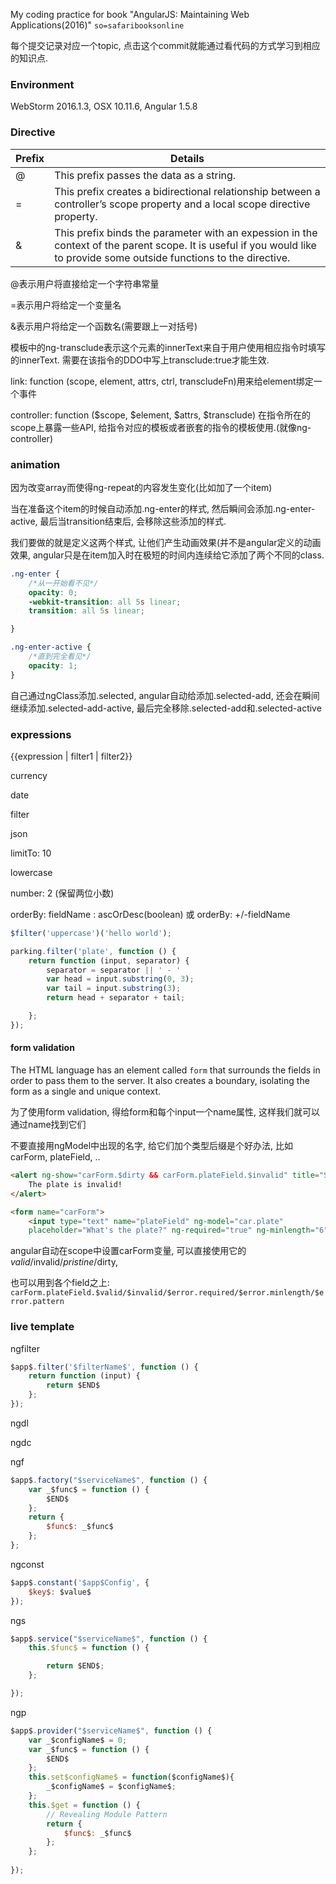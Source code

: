 My coding practice for book "AngularJS: Maintaining Web Applications(2016)" `so=safaribooksonline`

每个提交记录对应一个topic, 点击这个commit就能通过看代码的方式学习到相应的知识点.

### Environment
WebStorm 2016.1.3, OSX 10.11.6, Angular 1.5.8


### Directive

| Prefix | Details |
| --- | --- |
| @ | This prefix passes the data as a string. |
| = | This prefix creates a bidirectional relationship between a controller’s scope property and a local scope directive property. |
| & | This prefix binds the parameter with an expession in the context of the parent scope. It is useful if you would like to provide some outside functions to the directive. |


@表示用户将直接给定一个字符串常量

=表示用户将给定一个变量名

&表示用户将给定一个函数名(需要跟上一对括号)

模板中的ng-transclude表示这个元素的innerText来自于用户使用相应指令时填写的innerText.  需要在该指令的DDO中写上transclude:true才能生效.

link: function (scope, element, attrs, ctrl, transcludeFn)用来给element绑定一个事件

controller: function ($scope, $element, $attrs, $transclude) 在指令所在的scope上暴露一些API, 给指令对应的模板或者嵌套的指令的模板使用.(就像ng-controller)


### animation
因为改变array而使得ng-repeat的内容发生变化(比如加了一个item)

当在准备这个item的时候自动添加.ng-enter的样式, 然后瞬间会添加.ng-enter-active, 最后当transition结束后, 会移除这些添加的样式.

我们要做的就是定义这两个样式, 让他们产生动画效果(并不是angular定义的动画效果, angular只是在item加入时在极短的时间内连续给它添加了两个不同的class.

```css
.ng-enter {
    /*从一开始看不见*/
    opacity: 0;
    -webkit-transition: all 5s linear;
    transition: all 5s linear;

}

.ng-enter-active {
    /*直到完全看见*/
    opacity: 1;
}
```

自己通过ngClass添加.selected, angular自动给添加.selected-add, 还会在瞬间继续添加.selected-add-active, 最后完全移除.selected-add和.selected-active

### expressions
{{expression | filter1 | filter2}}

currency

date

filter

json

limitTo: 10

lowercase

number: 2 (保留两位小数)

orderBy: fieldName : ascOrDesc(boolean) 或 orderBy: +/-fieldName

```js
$filter('uppercase')('hello world');

parking.filter('plate', function () {
    return function (input, separator) {
        separator = separator || ' - '
        var head = input.substring(0, 3);
        var tail = input.substring(3);
        return head + separator + tail;

    };
});
```



#### form validation
The HTML language has an element called `form` that surrounds the fields in order to pass them to the server. It also creates a boundary, isolating the form as a single and unique context.

为了使用form validation, 得给form和每个input一个name属性, 这样我们就可以通过name找到它们

不要直接用ngModel中出现的名字, 给它们加个类型后缀是个好办法, 比如carForm, plateField, ..

```html
<alert ng-show="carForm.$dirty && carForm.plateField.$invalid" title="Something went wrong!">
    The plate is invalid!
</alert>

<form name="carForm">
    <input type="text" name="plateField" ng-model="car.plate" 
    placeholder="What's the plate?" ng-required="true" ng-minlength="6" ng-maxlength="10" ng-pattern="/[A-Z{3}[0-9]{3,7}/">
```

angular自动在scope中设置carForm变量, 可以直接使用它的$valid/$invalid/$pristine/$dirty, 

也可以用到各个field之上: `carForm.plateField.$valid/$invalid/$error.required/$error.minlength/$error.pattern`



### live template

ngfilter
```js
$app$.filter('$filterName$', function () {
    return function (input) {
        return $END$
    };
});
```

ngdl

ngdc

ngf
```js
$app$.factory("$serviceName$", function () {
    var _$func$ = function () {
        $END$
    };
    return {
        $func$: _$func$
    };
};
```

ngconst
```js
$app$.constant('$app$Config', {
    $key$: $value$
});
```

ngs
```js
$app$.service("$serviceName$", function () {
    this.$func$ = function () {

        return $END$;
    };

});
```

ngp
```js
$app$.provider("$serviceName$", function () {
    var _$configName$ = 0;
    var _$func$ = function () {
        $END$
    };
    this.set$configName$ = function($configName$){
        _$configName$ = $configName$;
    };
    this.$get = function () {
        // Revealing Module Pattern
        return {
            $func$: _$func$
        };
    };
    
});
```